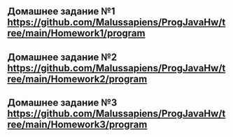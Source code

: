 ## **Домашнее задание №1** https://github.com/Malussapiens/ProgJavaHw/tree/main/Homework1/program


## **Домашнее задание №2** https://github.com/Malussapiens/ProgJavaHw/tree/main/Homework2/program

## **Домашнее задание №3** https://github.com/Malussapiens/ProgJavaHw/tree/main/Homework3/program
